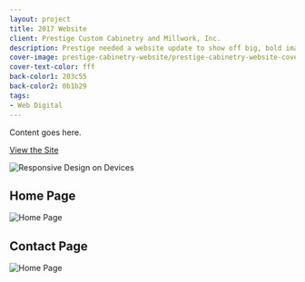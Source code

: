 ```yaml
---
layout: project
title: 2017 Website
client: Prestige Custom Cabinetry and Millwork, Inc.
description: Prestige needed a website update to show off big, bold images of their work.
cover-image: prestige-cabinetry-website/prestige-cabinetry-website-cover
cover-text-color: fff
back-color1: 203c55
back-color2: 0b1b29
tags:
- Web Digital
---
```


Content goes here.

<a href="http://prestigecab.com/" target= "_blank" rel="noopener">View the Site</a>

<div>
<img data-aos="fade-up" src="/img/projects/prestige-cabinetry-website/prestige-cabinetry-website-assorted-devices.jpg"
alt="Responsive Design on Devices"
srcset="/img/projects/prestige-cabinetry-website/prestige-cabinetry-website-assorted-devices-2400.jpg 2400w,
/img/projects/prestige-cabinetry-website/prestige-cabinetry-website-assorted-devices-1800.jpg 1800w,
/img/projects/prestige-cabinetry-website/prestige-cabinetry-website-assorted-devices-1200.jpg 1200w,
/img/projects/prestige-cabinetry-website/prestige-cabinetry-website-assorted-devices-900.jpg 900w,
/img/projects/prestige-cabinetry-website/prestige-cabinetry-website-assorted-devices-600.jpg 600w,
/img/projects/prestige-cabinetry-website/prestige-cabinetry-website-assorted-devices-400.jpg 400w" />
</div>

<div class="images">
<div class="fill-back" data-aos="fade-up">
<h2 data-aos="fade-up">Home Page</h2>
<img data-aos="fade-up"
alt="Home Page" src="/img/projects/prestige-cabinetry-website/prestige-cabinetry-website-home-page.jpg"
srcset="/img/projects/prestige-cabinetry-website/prestige-cabinetry-website-home-page-2400.jpg 2400w,
/img/projects/prestige-cabinetry-website/prestige-cabinetry-website-home-page-1800.jpg 1800w,
/img/projects/prestige-cabinetry-website/prestige-cabinetry-website-home-page-1200.jpg 1200w,
/img/projects/prestige-cabinetry-website/prestige-cabinetry-website-home-page-900.jpg 900w,
/img/projects/prestige-cabinetry-website/prestige-cabinetry-website-home-page-600.jpg 600w,
/img/projects/prestige-cabinetry-website/prestige-cabinetry-website-home-page-400.jpg 400w" />
</div>

<div class="fill-back" data-aos="fade-up">
<h2 data-aos="fade-up">Contact Page</h2>
<img data-aos="fade-up"
alt="Home Page" src="/img/projects/prestige-cabinetry-website/prestige-cabinetry-website-contact-page.jpg"
srcset="/img/projects/prestige-cabinetry-website/prestige-cabinetry-website-contact-page-2400.jpg 2400w,
/img/projects/prestige-cabinetry-website/prestige-cabinetry-website-contact-page-1800.jpg 1800w,
/img/projects/prestige-cabinetry-website/prestige-cabinetry-website-contact-page-1200.jpg 1200w,
/img/projects/prestige-cabinetry-website/prestige-cabinetry-website-contact-page-900.jpg 900w,
/img/projects/prestige-cabinetry-website/prestige-cabinetry-website-contact-page-600.jpg 600w,
/img/projects/prestige-cabinetry-website/prestige-cabinetry-website-contact-page-400.jpg 400w" />
</div>
</div>
